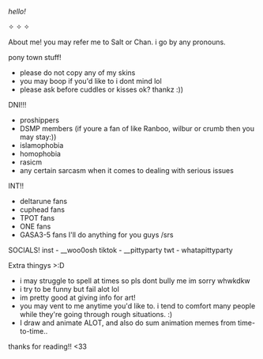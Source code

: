 *hello!* 







✧ ✧ ✧

 About me! 
you may refer me to Salt or Chan.
i go by any pronouns.

 pony town stuff! 
- please do not copy any of my skins
- you may boop if you'd like to i dont mind lol
- please ask before cuddles or kisses ok? thankz :))

 DNI!!! 
- proshippers
- DSMP members (if youre a fan of like Ranboo, wilbur or crumb then you may stay:))
- islamophobia
- homophobia
- rasicm
- any certain sarcasm when it comes to dealing with serious issues

 INT!! 
- deltarune fans
- cuphead fans
- TPOT fans
- ONE fans
- GASA3-5 fans
I'll do anything for you guys /srs

 SOCIALS!
inst - __woo0osh
tiktok - __pittyparty
twt - whatapittyparty

 Extra thingys >:D 
- i may struggle to spell at times so pls dont bully me im sorry whwkdkw
- i try to be funny but fail alot lol
- im pretty good at giving info for art!
- you may vent to me anytime you'd like to. i tend to comfort many people while they're going through rough situations. :)
- I draw and animate ALOT, and also do sum animation memes from time-to-time..
 
 thanks for reading!! <33
